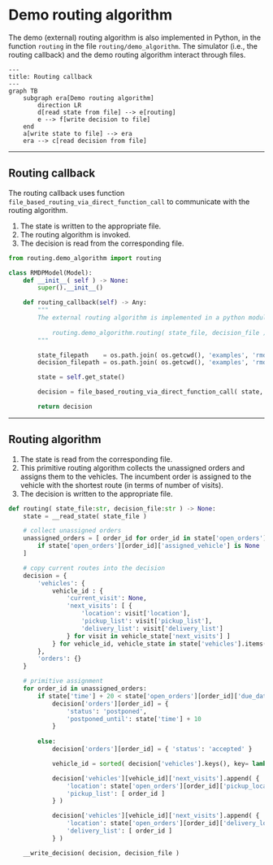 # Demo routing algorithm

The demo (external) routing algorithm is also implemented in Python, in the function ``routing`` in the file ``routing/demo_algorithm``.
The simulator (i.e., the routing callback) and the demo routing algorithm interact through files.

``` mermaid
---
title: Routing callback
---
graph TB
    subgraph era[Demo routing algorithm]
        direction LR
        d[read state from file] --> e[routing]
        e --> f[write decision to file]
    end
    a[write state to file] --> era
    era --> c[read decision from file]
```

***

## Routing callback

The routing callback uses function ``file_based_routing_via_direct_function_call`` to communicate with the routing algorithm.

1. The state is written to the appropriate file.
2. The routing algorithm is invoked.
3. The decision is read from the corresponding file.

```python
from routing.demo_algorithm import routing

class RMDPModel(Model):
    def __init__( self ) -> None:
        super().__init__()

    def routing_callback(self) -> Any:
        """
        The external routing algorithm is implemented in a python module:
        
            routing.demo_algorithm.routing( state_file, decision_file )
        """

        state_filepath    = os.path.join( os.getcwd(), 'examples', 'rmdp', 'routing', 'data_interaction', 'state.json' )
        decision_filepath = os.path.join( os.getcwd(), 'examples', 'rmdp', 'routing', 'data_interaction', 'decision.json' )

        state = self.get_state()

        decision = file_based_routing_via_direct_function_call( state, state_filepath, decision_filepath, routing, state_filepath, decision_filepath )

        return decision
```

***

## Routing algorithm

1. The state is read from the corresponding file.
2. This primitive routing algorithm collects the unassigned orders and assigns them to the vehicles.
The incumbent order is assigned to the vehicle with the shortest route (in terms of number of visits).
3. The decision is written to the appropriate file.

```python
def routing( state_file:str, decision_file:str ) -> None:
    state = __read_state( state_file )

    # collect unassigned orders
    unassigned_orders = [ order_id for order_id in state['open_orders'].keys()
        if state['open_orders'][order_id]['assigned_vehicle'] is None
    ]

    # copy current routes into the decision
    decision = {
        'vehicles': {
            vehicle_id : {
                'current_visit': None,
                'next_visits': [ {
                    'location': visit['location'],
                    'pickup_list': visit['pickup_list'],
                    'delivery_list': visit['delivery_list']
                } for visit in vehicle_state['next_visits'] ]
            } for vehicle_id, vehicle_state in state['vehicles'].items()
        },
        'orders': {}
    }

    # primitive assignment
    for order_id in unassigned_orders:
        if state['time'] + 20 < state['open_orders'][order_id]['due_date']:
            decision['orders'][order_id] = {
                'status': 'postponed',
                'postponed_until': state['time'] + 10
            }
            
        else:            
            decision['orders'][order_id] = { 'status': 'accepted' }

            vehicle_id = sorted( decision['vehicles'].keys(), key= lambda vehicle_id : len(decision['vehicles'][vehicle_id]['next_visits']) )[0]

            decision['vehicles'][vehicle_id]['next_visits'].append( {
                'location': state['open_orders'][order_id]['pickup_location'],
                'pickup_list': [ order_id ]
            } )

            decision['vehicles'][vehicle_id]['next_visits'].append( {
                'location': state['open_orders'][order_id]['delivery_location'],
                'delivery_list': [ order_id ]
            } )

    __write_decision( decision, decision_file )
```
